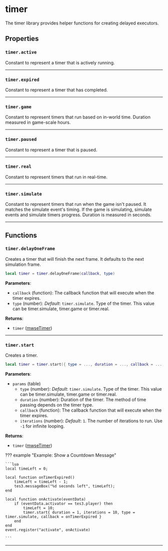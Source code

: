 # timer

The timer library provides helper functions for creating delayed executors.

## Properties

### `timer.active`

Constant to represent a timer that is actively running.

***

### `timer.expired`

Constant to represent a timer that has completed.

***

### `timer.game`

Constant to represent timers that run based on in-world time. Duration measured in game-scale hours.

***

### `timer.paused`

Constant to represent a timer that is paused.

***

### `timer.real`

Constant to represent timers that run in real-time.

***

### `timer.simulate`

Constant to represent timers that run when the game isn't paused. It matches the simulate event's timing. If the game is simulating, simulate events and simulate timers progress. Duration is measured in seconds.

***

## Functions

### `timer.delayOneFrame`

Creates a timer that will finish the next frame. It defaults to the next simulation frame.

```lua
local timer = timer.delayOneFrame(callback, type)
```

**Parameters**:

* `callback` (function): The callback function that will execute when the timer expires.
* `type` (number): *Default*: `timer.simulate`. Type of the timer. This value can be timer.simulate, timer.game or timer.real.

**Returns**:

* `timer` ([mwseTimer](../../types/mwseTimer))

***

### `timer.start`

Creates a timer.

```lua
local timer = timer.start({ type = ..., duration = ..., callback = ..., iterations = ... })
```

**Parameters**:

* `params` (table)
	* `type` (number): *Default*: `timer.simulate`. Type of the timer. This value can be timer.simulate, timer.game or timer.real.
	* `duration` (number): Duration of the timer. The method of time passing depends on the timer type.
	* `callback` (function): The callback function that will execute when the timer expires.
	* `iterations` (number): *Default*: `1`. The number of iterations to run. Use `-1` for infinite looping.

**Returns**:

* `timer` ([mwseTimer](../../types/mwseTimer))

??? example "Example: Show a Countdown Message"

	```lua
	local timeLeft = 0;
	
	local function onTimerExpired() 
		timeLeft = timeLeft - 1;
		tes3.messageBox("%d seconds left", timeLeft);
	end
	
	local function onActivate(eventData)
		if (eventData.activator == tes3.player) then
			timeLeft = 10;
			timer.start{ duration = 1, iterations = 10, type = timer.simulate, callback = onTimerExpired }
		end
	end
	event.register("activate", onActivate)

	```

***

